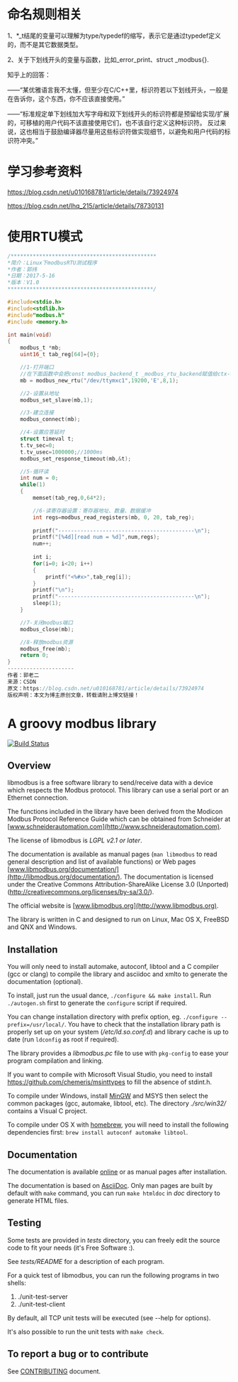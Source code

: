命名规则相关
=======================
1、\*\_t结尾的变量可以理解为type/typedef的缩写，表示它是通过typedef定义的，而不是其它数据类型。

2、关于下划线开头的变量与函数，比如_error_print、struct \_modbus{}.

知乎上的回答：

——“某优雅语言我不太懂，但至少在C/C++里，标识符若以下划线开头，一般是在告诉你，这个东西，你不应该直接使用。”

——“标准规定单下划线加大写字母和双下划线开头的标识符都是预留给实现/扩展的，可移植的用户代码不该直接使用它们，也不该自行定义这种标识符。
反过来说，这也相当于鼓励编译器尽量用这些标识符做实现细节，以避免和用户代码的标识符冲突。”


学习参考资料
=======================
https://blog.csdn.net/u010168781/article/details/73924974

https://blog.csdn.net/lhq_215/article/details/78730131


使用RTU模式
=======================
```c
/**********************************************
*简介：Linux下modbusRTU测试程序
*作者：郭纬
*日期：2017-5-16
*版本：V1.0
**********************************************/

#include<stdio.h>
#include<stdlib.h>
#include"modbus.h"
#include <memory.h>

int main(void)
{
    modbus_t *mb;
    uint16_t tab_reg[64]={0};

    //1-打开端口
    //在下面函数中会把const modbus_backend_t _modbus_rtu_backend赋值给ctx->backend
    mb = modbus_new_rtu("/dev/ttymxc1",19200,'E',8,1);

    //2-设置从地址
    modbus_set_slave(mb,1);

    //3-建立连接
    modbus_connect(mb);

    //4-设置应答延时
    struct timeval t;
    t.tv_sec=0;
    t.tv_usec=1000000;//1000ms
    modbus_set_response_timeout(mb,&t);

    //5-循环读
    int num = 0;
    while(1)
    {   
        memset(tab_reg,0,64*2);

        //6-读寄存器设置：寄存器地址、数量、数据缓冲
        int regs=modbus_read_registers(mb, 0, 20, tab_reg); 
       
        printf("-------------------------------------------\n");
        printf("[%4d][read num = %d]",num,regs);
        num++;
        
        int i;
        for(i=0; i<20; i++)
        {
            printf("<%#x>",tab_reg[i]);
        }
        printf("\n");
        printf("-------------------------------------------\n");
        sleep(1);
    }

    //7-关闭modbus端口
    modbus_close(mb); 

    //8-释放modbus资源
    modbus_free(mb);
    return 0;
}
--------------------- 
作者：郭老二 
来源：CSDN 
原文：https://blog.csdn.net/u010168781/article/details/73924974 
版权声明：本文为博主原创文章，转载请附上博文链接！
```


A groovy modbus library
=======================

[![Build Status](https://travis-ci.org/stephane/libmodbus.svg?branch=master)](https://travis-ci.org/stephane/libmodbus)

Overview
--------

libmodbus is a free software library to send/receive data with a device which
respects the Modbus protocol. This library can use a serial port or an Ethernet
connection.

The functions included in the library have been derived from the Modicon Modbus
Protocol Reference Guide which can be obtained from Schneider at
[www.schneiderautomation.com](http://www.schneiderautomation.com).

The license of libmodbus is *LGPL v2.1 or later*.

The documentation is available as manual pages (`man libmodbus` to read general
description and list of available functions) or Web pages
[www.libmodbus.org/documentation/](http://libmodbus.org/documentation/). The
documentation is licensed under the Creative Commons Attribution-ShareAlike
License 3.0 (Unported) (<http://creativecommons.org/licenses/by-sa/3.0/>).

The official website is [www.libmodbus.org](http://www.libmodbus.org).

The library is written in C and designed to run on Linux, Mac OS X, FreeBSD and
QNX and Windows.

Installation
------------

You will only need to install automake, autoconf, libtool and a C compiler (gcc
or clang) to compile the library and asciidoc and xmlto to generate the
documentation (optional).

To install, just run the usual dance, `./configure && make install`. Run
`./autogen.sh` first to generate the `configure` script if required.

You can change installation directory with prefix option, eg. `./configure
--prefix=/usr/local/`. You have to check that the installation library path is
properly set up on your system (*/etc/ld.so.conf.d*) and library cache is up to
date (run `ldconfig` as root if required).

The library provides a *libmodbus.pc* file to use with `pkg-config` to ease your
program compilation and linking.

If you want to compile with Microsoft Visual Studio, you need to install
<https://github.com/chemeris/msinttypes> to fill the absence of stdint.h.

To compile under Windows, install [MinGW](http://www.mingw.org/) and MSYS then
select the common packages (gcc, automake, libtool, etc). The directory
*./src/win32/* contains a Visual C project.

To compile under OS X with [homebrew](http://mxcl.github.com/homebrew/), you
will need to install the following dependencies first: `brew install autoconf
automake libtool`.

Documentation
-------------

The documentation is available [online](http://libmodbus.org/documentation) or
as manual pages after installation.

The documentation is based on
[AsciiDoc](http://www.methods.co.nz/asciidoc/).  Only man pages are built
by default with `make` command, you can run `make htmldoc` in *doc* directory
to generate HTML files.

Testing
-------

Some tests are provided in *tests* directory, you can freely edit the source
code to fit your needs (it's Free Software :).

See *tests/README* for a description of each program.

For a quick test of libmodbus, you can run the following programs in two shells:

1. ./unit-test-server
2. ./unit-test-client

By default, all TCP unit tests will be executed (see --help for options).

It's also possible to run the unit tests with `make check`.

To report a bug or to contribute
--------------------------------

See [CONTRIBUTING](CONTRIBUTING.md) document.

